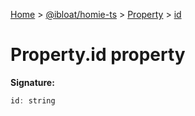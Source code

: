 [Home](./index) &gt; [@ibloat/homie-ts](./homie-ts.md) &gt; [Property](./homie-ts.property.md) &gt; [id](./homie-ts.property.id.md)

# Property.id property


**Signature:**
```javascript
id: string
```
